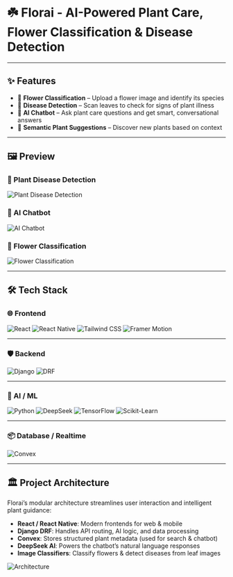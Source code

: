 # ☘️ Florai - AI-Powered Plant Care, Flower Classification & Disease Detection



---

## ✨ Features

- 🌸 **Flower Classification** – Upload a flower image and identify its species
- 🦠 **Disease Detection** – Scan leaves to check for signs of plant illness
- 💬 **AI Chatbot** – Ask plant care questions and get smart, conversational answers
- 🌱 **Semantic Plant Suggestions** – Discover new plants based on context

---

## 🖼️ Preview
### 🍃 Plant Disease Detection
![Plant Disease Detection](https://github.com/user-attachments/assets/98350f2a-bdc1-4d50-914a-b94d6c6afbc3)


### 🤖 AI Chatbot
![AI Chatbot](https://github.com/user-attachments/assets/4a919806-db61-4e89-a450-ec87aee43469)

### 🌼 Flower Classification
![Flower Classification](https://github.com/user-attachments/assets/a71bf14f-5d1d-432b-ab8b-c7bbc7cbea63)


---

## 🛠️ Tech Stack

### 🌐 Frontend

![React](https://img.shields.io/badge/React-20232A?style=for-the-badge&logo=react&logoColor=61DAFB)
![React Native](https://img.shields.io/badge/React_Native-20232A?style=for-the-badge&logo=react&logoColor=61DAFB)
![Tailwind CSS](https://img.shields.io/badge/Tailwind_CSS-38B2AC?style=for-the-badge&logo=tailwind-css&logoColor=white)
![Framer Motion](https://img.shields.io/badge/Framer_Motion-0055FF?style=for-the-badge&logo=framer&logoColor=white)

---

### 🛡️ Backend

![Django](https://img.shields.io/badge/Django-092E20?style=for-the-badge&logo=django&logoColor=white)
![DRF](https://img.shields.io/badge/Django_REST_Framework-FF1709?style=for-the-badge&logo=django&logoColor=white)

---

### 🤖 AI / ML

![Python](https://img.shields.io/badge/Python-3776AB?style=for-the-badge&logo=python&logoColor=white)
![DeepSeek](https://img.shields.io/badge/DeepSeek_AI-0B1621?style=for-the-badge&logo=OpenAI&logoColor=white)
![TensorFlow](https://img.shields.io/badge/TensorFlow-FF6F00?style=for-the-badge&logo=tensorflow&logoColor=white)
![Scikit-Learn](https://img.shields.io/badge/Scikit--Learn-F7931E?style=for-the-badge&logo=scikit-learn&logoColor=white)

---

### 📦 Database / Realtime

![Convex](https://img.shields.io/badge/Convex-4B5563?style=for-the-badge&logo=data&logoColor=white)

---

## 🏛️ Project Architecture

Florai’s modular architecture streamlines user interaction and intelligent plant guidance:

- **React / React Native**: Modern frontends for web & mobile
- **Django DRF**: Handles API routing, AI logic, and data processing
- **Convex**: Stores structured plant metadata (used for search & chatbot)
- **DeepSeek AI**: Powers the chatbot’s natural language responses
- **Image Classifiers**: Classify flowers & detect diseases from leaf images

![Architecture](https://github.com/user-attachments/assets/50dfabd0-59d5-4bc4-b359-9329ae3cb92a)




